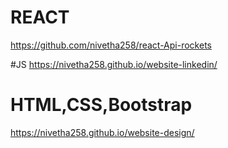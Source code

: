 # REACT
https://github.com/nivetha258/react-Api-rockets

#JS
https://nivetha258.github.io/website-linkedin/

# HTML,CSS,Bootstrap
https://nivetha258.github.io/website-design/

